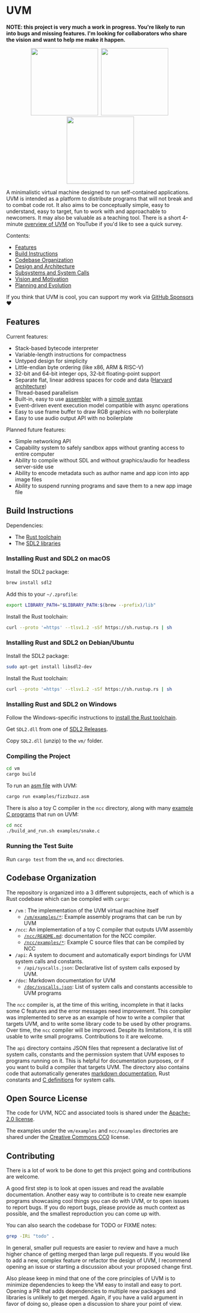 # UVM

**NOTE: this project is very much a work in progress. You're likely to run
into bugs and missing features. I'm looking for collaborators who share the vision
and want to help me make it happen.**

<p align="center">
    <img src="media/the_grid.png" height=180>&nbsp;
    <img src="media/attackers.png" height=180>&nbsp;
    <img src="media/chess.png" height=180>
</p>

A minimalistic virtual machine designed to run self-contained applications. UVM is intended as a platform to distribute
programs that will not break and to combat code rot. It also aims to be conceptually simple, easy to understand, easy
to target, fun to work with and approachable to newcomers. It may also be valuable as a teaching tool. There is a short
4-minute [overview of UVM](https://www.youtube.com/watch?v=q9-o45B_qsA)
on YouTube if you'd like to see a quick survey.

Contents:
- [Features](#features)
- [Build Instructions](#build-instructions)
- [Codebase Organization](#codebase-organization)
- [Design and Architecture](doc/design.md)
- [Subsystems and System Calls](doc/syscalls.md)
- [Vision and Motivation](doc/vision.md)
- [Planning and Evolution](doc/planning.md)

If you think that UVM is cool, you can support my work via [GitHub Sponsors](https://github.com/sponsors/maximecb) :heart:

## Features

Current features:
- Stack-based bytecode interpreter
- Variable-length instructions for compactness
- Untyped design for simplicity
- Little-endian byte ordering (like x86, ARM & RISC-V)
- 32-bit and 64-bit integer ops, 32-bit floating-point support
- Separate flat, linear address spaces for code and data ([Harvard architecture](https://en.wikipedia.org/wiki/Harvard_architecture))
- Thread-based parallelism
- Built-in, easy to use [assembler](vm/src/asm.rs) with a [simple syntax](vm/examples)
- Event-driven event execution model compatible with async operations
- Easy to use frame buffer to draw RGB graphics with no boilerplate
- Easy to use audio output API with no boilerplate

Planned future features:
- Simple networking API
- Capability system to safely sandbox apps without granting access to entire computer
- Ability to compile without SDL and without graphics/audio for headless server-side use
- Ability to encode metadata such as author name and app icon into app image files
- Ability to suspend running programs and save them to a new app image file

## Build Instructions

Dependencies:
- The [Rust toolchain](https://www.rust-lang.org/tools/install)
- The [SDL2 libraries](https://wiki.libsdl.org/SDL2/Installation)

### Installing Rust and SDL2 on macOS

Install the SDL2 package:
```sh
brew install sdl2
```

Add this to your `~/.zprofile`:
```sh
export LIBRARY_PATH="$LIBRARY_PATH:$(brew --prefix)/lib"
```

Install the Rust toolchain:
```sh
curl --proto '=https' --tlsv1.2 -sSf https://sh.rustup.rs | sh
```

### Installing Rust and SDL2 on Debian/Ubuntu

Install the SDL2 package:
```sh
sudo apt-get install libsdl2-dev
```

Install the Rust toolchain:
```sh
curl --proto '=https' --tlsv1.2 -sSf https://sh.rustup.rs | sh
```

### Installing Rust and SDL2 on Windows

Follow the Windows-specific instructions to [install the Rust toolchain](https://www.rust-lang.org/tools/install).

Get `SDL2.dll` from one of [SDL2 Releases](https://github.com/libsdl-org/SDL/releases).

Copy `SDL2.dll` (unzip) to the `vm/` folder.

### Compiling the Project

```sh
cd vm
cargo build
```

To run an [asm file](vm/examples) with UVM:
```sh
cargo run examples/fizzbuzz.asm
```

There is also a toy C compiler in the `ncc` directory, along with many [example C programs](ncc/examples) that run on UVM:
```sh
cd ncc
./build_and_run.sh examples/snake.c
```

### Running the Test Suite

Run `cargo test` from the `vm`, and `ncc` directories.

## Codebase Organization

The repository is organized into a 3 different subprojects, each of which is a Rust codebase which can be compiled with `cargo`:

- `/vm` : The implementation of the UVM virtual machine itself
  - [`/vm/examples/*`](vm/examples): Example assembly programs that can be run by UVM
- `/ncc`: An implementation of a toy C compiler that outputs UVM assembly
  - [`/ncc/README.md`](ncc/README.md): documentation for the NCC compiler.
  - [`/ncc/examples/*`](ncc/examples): Example C source files that can be compiled by NCC
- `/api`: A system to document and automatically export bindings for UVM system calls and constants.
  - `/api/syscalls.json`: Declarative list of system calls exposed by UVM.
- `/doc`: Markdown documentation for UVM
  - [`/doc/syscalls.json`](doc/syscalls.md): List of system calls and constants accessible to UVM programs

The `ncc` compiler is, at the time of this writing, incomplete in that it lacks some C features and the error messages need improvement. This compiler
was implemented to serve as an example of how to write a compiler that targets UVM, and to write some library code to be used by other programs. Over
time, the `ncc` compiler will be improved. Despite its limitations, it is still usable to write small programs. Contributions to it are welcome.

The `api` directory contains JSON files that represent a declarative list of system calls, constants and the permission system that UVM exposes
to programs running on it. This is helpful for documentation purposes, or if you want to build a compiler that targets UVM. The directory also contains
code that automatically generates [markdown documentation](doc/syscalls.md), Rust constants and [C definitions](ncc/include/uvm/syscalls.h) for system calls.

## Open Source License

The code for UVM, NCC and associated tools is shared under the [Apache-2.0 license](https://github.com/maximecb/uvm/blob/main/LICENSE).

The examples under the `vm/examples` and `ncc/examples` directories are shared under the [Creative Commons CC0](https://creativecommons.org/publicdomain/zero/1.0/) license.

## Contributing

There is a lot of work to be done to get this project going and contributions are welcome.

A good first step is to look at open issues and read the available documentation. Another easy way to contribute
is to create new example programs showcasing cool things you can do with UVM, or to open issues to report bugs.
If you do report bugs, please provide as much context as possible, and the smallest reproduction you can
come up with.

You can also search the codebase for TODO or FIXME notes:
```sh
grep -IRi "todo" .
```

In general, smaller pull requests are easier to review and have a much higher chance of getting merged than large
pull requests. If you would like to add a new, complex feature or refactor the design of UVM, I recommend opening
an issue or starting a discussion about your proposed change first.

Also please keep in mind that one of the core principles of UVM is to minimize dependencies to keep the VM easy
to install and easy to port. Opening a PR that adds dependencies to multiple new packages and libraries is
unlikely to get merged. Again, if you have a valid argument in favor of doing so, please open a discussion to
share your point of view.
